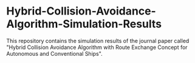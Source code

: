 # Hybrid-Collision-Avoidance-Algorithm-Simulation-Results
This repository contains the simulation results of the journal paper called "Hybrid Collision Avoidance Algorithm with Route Exchange Concept for Autonomous and Conventional Ships".
